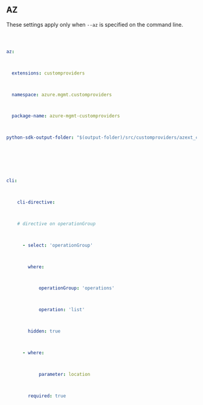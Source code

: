## AZ







These settings apply only when `--az` is specified on the command line.







``` yaml $(az)



az:



  extensions: customproviders



  namespace: azure.mgmt.customproviders



  package-name: azure-mgmt-customproviders



python-sdk-output-folder: "$(output-folder)/src/customproviders/azext_customproviders/vendored_sdks/customproviders"



  



cli:



    cli-directive:



    # directive on operationGroup



      - select: 'operationGroup'



        where:



            operationGroup: 'operations'



            operation: 'list'



        hidden: true



      - where:



            parameter: location



        required: true






```
